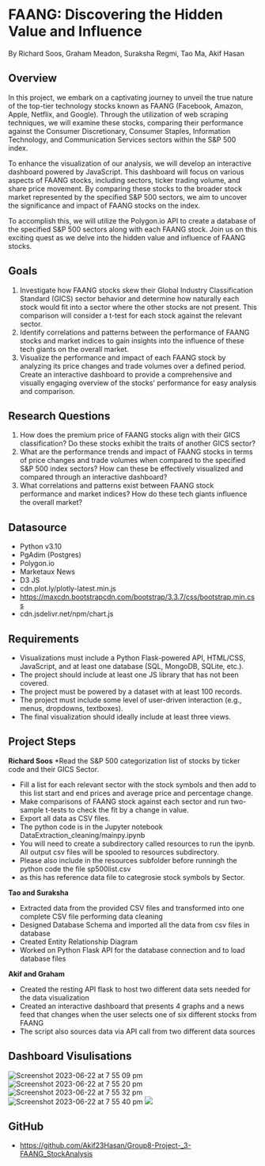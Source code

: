 # FAANG: Discovering the Hidden Value and Influence
By Richard Soos, Graham Meadon, Suraksha Regmi, Tao Ma, Akif Hasan

## Overview
In this project, we embark on a captivating journey to unveil the true nature of the top-tier technology stocks known as FAANG (Facebook, Amazon, Apple, Netflix, and Google). Through the utilization of web scraping techniques, we will examine these stocks, comparing their performance against the Consumer Discretionary, Consumer Staples, Information Technology, and Communication Services sectors within the S&P 500 index.

To enhance the visualization of our analysis, we will develop an interactive dashboard powered by JavaScript. This dashboard will focus on various aspects of FAANG stocks, including sectors, ticker trading volume, and share price movement. By comparing these stocks to the broader stock market represented by the specified S&P 500 sectors, we aim to uncover the significance and impact of FAANG stocks on the index.

To accomplish this, we will utilize the Polygon.io API to create a database of the specified S&P 500 sectors along with each FAANG stock. Join us on this exciting quest as we delve into the hidden value and influence of FAANG stocks.

## Goals
1) Investigate how FAANG stocks skew their Global Industry Classification Standard (GICS) sector behavior and determine how naturally each stock would fit into a sector where the other stocks are not present. This comparison will consider a t-test for each stock against the relevant sector.
2) Identify correlations and patterns between the performance of FAANG stocks and market indices to gain insights into the influence of these tech giants on the overall market.
3) Visualize the performance and impact of each FAANG stock by analyzing its price changes and trade volumes over a defined period. Create an interactive dashboard to provide a comprehensive and visually engaging overview of the stocks' performance for easy analysis and comparison.

## Research Questions
1) How does the premium price of FAANG stocks align with their GICS classification? Do these stocks exhibit the traits of another GICS sector?
2) What are the performance trends and impact of FAANG stocks in terms of price changes and trade volumes when compared to the specified S&P 500 index sectors? How can these be effectively visualized and compared through an interactive dashboard?
3) What correlations and patterns exist between FAANG stock performance and market indices? How do these tech giants influence the overall market?

## Datasource
* Python v3.10
* PgAdim (Postgres)
* Polygon.io
* Marketaux News
* D3 JS
* cdn.plot.ly/plotly-latest.min.js
* https://maxcdn.bootstrapcdn.com/bootstrap/3.3.7/css/bootstrap.min.css
* cdn.jsdelivr.net/npm/chart.js

  
## Requirements
* Visualizations must include a Python Flask-powered API, HTML/CSS, JavaScript, and at least one database (SQL, MongoDB, SQLite, etc.).
* The project should include at least one JS library that has not been covered.
* The project must be powered by a dataset with at least 100 records.
* The project must include some level of user-driven interaction (e.g., menus, dropdowns, textboxes).
* The final visualization should ideally include at least three views.

## Project Steps
**Richard Soos**
*Read the S&P 500 categorization list of stocks by ticker code and their GICS Sector.
* Fill a list for each relevant sector with the stock symbols and then add to this list start and end prices and average price and percentage change.
* Make comparisons of FAANG stock against each sector and run two-sample t-tests to check the fit by a change in value.
* Export all data as CSV files.
* The python code is in the Jupyter notebook DataExtraction_cleaning/mainpy.ipynb
* You will need to create a subdirectory called resources to run the ipynb. All output csv files will be spooled to resources subdirectory.
* Please also include in the resources subfolder before runningh the python code the file sp500list.csv
* as this has reference data file to categrosie stock symbols by Sector.

**Tao and Suraksha**
* Extracted data from the provided CSV files and transformed into one complete CSV file performing data cleaning
* Designed Database Schema and imported all the data from csv files in database
* Created Entity Relationship Diagram
* Worked on Python Flask API for the database connection and to load database files 

**Akif and Graham**
* Created the resting API flask to host two different data sets needed for the data visualization
* Created an interactive dashboard that presents 4 graphs and a news feed that changes when the user selects one of six different stocks from FAANG
* The script also sources data via API call from two different data sources 

## Dashboard Visulisations
![Screenshot 2023-06-22 at 7 55 09 pm](https://github.com/Akif23Hasan/Group8-Project-_3-FAANG_StockAnalysis/assets/123386740/8f0b9fa7-239a-4a2b-b8ee-98f9108cdf9a)
![Screenshot 2023-06-22 at 7 55 20 pm](https://github.com/Akif23Hasan/Group8-Project-_3-FAANG_StockAnalysis/assets/123386740/96763c4e-316e-4f7e-9e8f-8c0fdaa4650f)
![Screenshot 2023-06-22 at 7 55 32 pm](https://github.com/Akif23Hasan/Group8-Project-_3-FAANG_StockAnalysis/assets/123386740/b1ace9d7-be63-4764-8b76-f4d1578168cf)
![Screenshot 2023-06-22 at 7 55 40 pm](https://github.com/Akif23Hasan/Group8-Project-_3-FAANG_StockAnalysis/assets/123386740/d9dc380e-a4ab-42ee-8399-a0aa39b563bc)
![](https://github.com/Akif23Hasan/Group8-Project-_3-FAANG_StockAnalysis/blob/main/Dashboard%20Visualizations/DashboardDemonstration%20.gif)

## GitHub
* https://github.com/Akif23Hasan/Group8-Project-_3-FAANG_StockAnalysis
